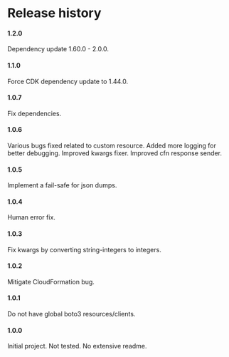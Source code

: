 # Release history

#### 1.2.0
Dependency update 1.60.0 - 2.0.0.

#### 1.1.0
Force CDK dependency update to 1.44.0.

#### 1.0.7
Fix dependencies.

#### 1.0.6
Various bugs fixed related to custom resource. Added more logging
for better debugging. Improved kwargs fixer. Improved cfn 
response sender.

#### 1.0.5
Implement a fail-safe for json dumps.

#### 1.0.4
Human error fix.

#### 1.0.3
Fix kwargs by converting string-integers to integers.

#### 1.0.2
Mitigate CloudFormation bug.

#### 1.0.1
Do not have global boto3 resources/clients.

#### 1.0.0
Initial project. Not tested. No extensive readme.
